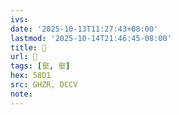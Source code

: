 ```yaml
---
ivs:
date: '2025-10-13T11:27:43+08:00'
lastmod: '2025-10-14T21:46:45-08:00'
title: 󰙘
url: 󰙘
tags: [壑, 壑]
hex: 58D1
src: GHZR, DCCV
note:
---
```

